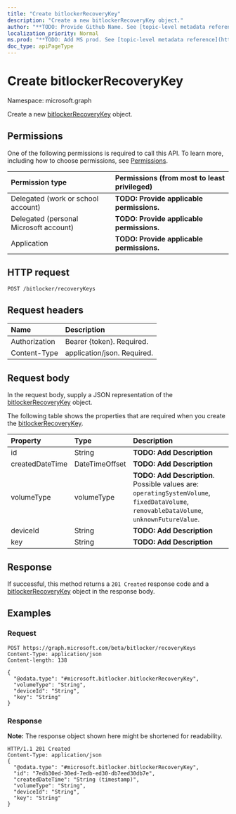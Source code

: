 ```yaml
---
title: "Create bitlockerRecoveryKey"
description: "Create a new bitlockerRecoveryKey object."
author: "**TODO: Provide Github Name. See [topic-level metadata reference](https://msgo.azurewebsites.net/add/document/guidelines/metadata.html#topic-level-metadata)**"
localization_priority: Normal
ms.prod: "**TODO: Add MS prod. See [topic-level metadata reference](https://msgo.azurewebsites.net/add/document/guidelines/metadata.html#topic-level-metadata)**"
doc_type: apiPageType
---
```


# Create bitlockerRecoveryKey
Namespace: microsoft.graph

Create a new [bitlockerRecoveryKey](../resources/bitlockerrecoverykey.md) object.

## Permissions
One of the following permissions is required to call this API. To learn more, including how to choose permissions, see [Permissions](/concepts/permissions-reference.md).

|Permission type|Permissions (from most to least privileged)|
|:---|:---|
|Delegated (work or school account)|**TODO: Provide applicable permissions.**|
|Delegated (personal Microsoft account)|**TODO: Provide applicable permissions.**|
|Application|**TODO: Provide applicable permissions.**|

## HTTP request

<!-- {
  "blockType": "ignored"
}
-->
``` http
POST /bitlocker/recoveryKeys
```

## Request headers
|Name|Description|
|:---|:---|
|Authorization|Bearer {token}. Required.|
|Content-Type|application/json. Required.|

## Request body
In the request body, supply a JSON representation of the [bitlockerRecoveryKey](../resources/bitlockerrecoverykey.md) object.

The following table shows the properties that are required when you create the [bitlockerRecoveryKey](../resources/bitlockerrecoverykey.md).

|Property|Type|Description|
|:---|:---|:---|
|id|String|**TODO: Add Description**|
|createdDateTime|DateTimeOffset|**TODO: Add Description**|
|volumeType|volumeType|**TODO: Add Description**. Possible values are: `operatingSystemVolume`, `fixedDataVolume`, `removableDataVolume`, `unknownFutureValue`.|
|deviceId|String|**TODO: Add Description**|
|key|String|**TODO: Add Description**|



## Response

If successful, this method returns a `201 Created` response code and a [bitlockerRecoveryKey](../resources/bitlockerrecoverykey.md) object in the response body.

## Examples

### Request
<!-- {
  "blockType": "request",
  "name": "create_bitlockerrecoverykey_from_"
}
-->
``` http
POST https://graph.microsoft.com/beta/bitlocker/recoveryKeys
Content-Type: application/json
Content-length: 138

{
  "@odata.type": "#microsoft.bitlocker.bitlockerRecoveryKey",
  "volumeType": "String",
  "deviceId": "String",
  "key": "String"
}
```


### Response
**Note:** The response object shown here might be shortened for readability.
<!-- {
  "blockType": "response",
  "truncated": true,
  "@odata.type": "microsoft.bitlocker.bitlockerrecoverykey"
}
-->
``` http
HTTP/1.1 201 Created
Content-Type: application/json
{
  "@odata.type": "#microsoft.bitlocker.bitlockerRecoveryKey",
  "id": "7edb30ed-30ed-7edb-ed30-db7eed30db7e",
  "createdDateTime": "String (timestamp)",
  "volumeType": "String",
  "deviceId": "String",
  "key": "String"
}
```

